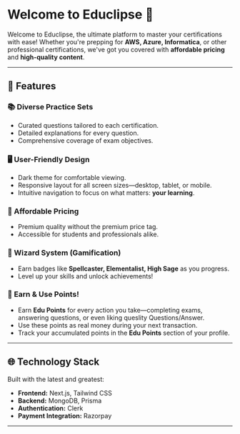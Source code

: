 # Welcome to Educlipse 🌟

Welcome to Educlipse, the ultimate platform to master your certifications with ease! Whether you're prepping for **AWS, Azure, Informatica**, or other professional certifications, we've got you covered with **affordable pricing** and **high-quality content**.

---

## 🚀 Features

### 📚 Diverse Practice Sets  
- Curated questions tailored to each certification.
- Detailed explanations for every question.
- Comprehensive coverage of exam objectives.

### 🖥️ User-Friendly Design  
- Dark theme for comfortable viewing.  
- Responsive layout for all screen sizes—desktop, tablet, or mobile.  
- Intuitive navigation to focus on what matters: **your learning**.

### 💸 Affordable Pricing  
- Premium quality without the premium price tag.  
- Accessible for students and professionals alike.

### 🧙 Wizard System (Gamification)  
- Earn badges like **Spellcaster, Elementalist, High Sage** as you progress.  
- Level up your skills and unlock achievements!

### 🌟 Earn & Use Points!  
- Earn **Edu Points** for every action you take—completing exams, answering questions, or even liking queslity Questions/Answer.  
- Use these points as real money during your next transaction.  
- Track your accumulated points in the **Edu Points** section of your profile.  

---

## 🌐 Technology Stack  
Built with the latest and greatest:  
- **Frontend:** Next.js, Tailwind CSS  
- **Backend:** MongoDB, Prisma  
- **Authentication:** Clerk  
- **Payment Integration:** Razorpay  

---
<!--

**Here are some ideas to get you started:**

🙋‍♀️ A short introduction - what is your organization all about?
🌈 Contribution guidelines - how can the community get involved?
👩‍💻 Useful resources - where can the community find your docs? Is there anything else the community should know?
🍿 Fun facts - what does your team eat for breakfast?
🧙 Remember, you can do mighty things with the power of [Markdown](https://docs.github.com/github/writing-on-github/getting-started-with-writing-and-formatting-on-github/basic-writing-and-formatting-syntax)
-->
